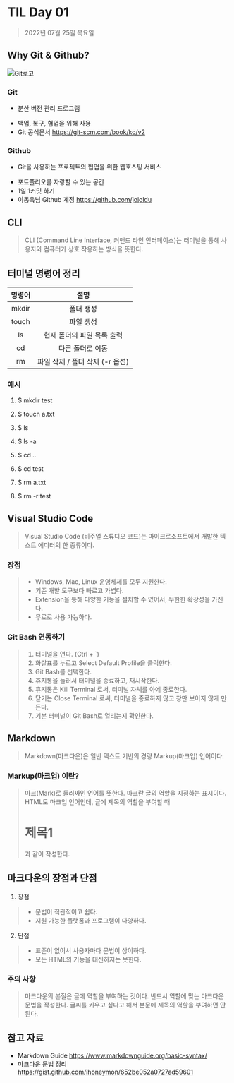 # TIL Day 01

> 2022년 07월 25일 목요일

## Why Git & Github?

![Git로고](https://user-images.githubusercontent.com/49775540/168756716-68f9aebb-380f-4897-8141-78d8403f6113.png)

### Git

* 분산 버전 관리 프로그램
- 백업, 복구, 협업을 위해 사용
- Git 공식문서 https://git-scm.com/book/ko/v2

### Github

* Git을 사용하는 프로젝트의 협업을 위한 웹호스팅 서비스
- 포트폴리오를 자랑할 수 있는 공간
- 1일 1커밋 하기
- 이동욱님 Github 계정 https://github.com/jojoldu



## CLI

> CLI (Command Line Interface, 커맨드 라인 인터페이스)는 터미널을 통해 사용자와 컴퓨터가 상호 작용하는 방식을 뜻한다.

## 터미널 명령어 정리

| 명령어 |              설명               |
| :----: | :-----------------------------: |
| mkdir  |            폴더 생성            |
| touch  |            파일 생성            |
|   ls   |   현재 폴더의 파일 목록 출력    |
|   cd   |        다른 폴더로 이동         |
|   rm   | 파일 삭제 / 폴더 삭제 (-r 옵션) |

### 예시

1. $ mkdir test

2. $ touch a.txt

3. $ ls
4. $ ls -a

5. $ cd ..
6. $ cd test

7. $ rm a.txt
8. $ rm -r test



## Visual Studio Code

> Visual Studio Code (비주얼 스튜디오 코드)는 마이크로소프트에서 개발한 텍스트 에디터의 한 종류이다.

### 장점

> - Windows, Mac, Linux 운영체제를 모두 지원한다.
> - 기존 개발 도구보다 빠르고 가볍다.
> - Extension을 통해 다양한 기능을 설치할 수 있어서, 무한한 확장성을 가진다.
> - 무료로 사용 가능하다.

### Git Bash 연동하기

> 1. 터미널을 연다. (Ctrl + `)
> 2. 화살표를 누르고 Select Default Profile을 클릭한다.
> 3. Git Bash를 선택한다.
> 4. 휴지통을 눌러서 터미널을 종료하고, 재시작한다.
> 5. 휴지통은 Kill Terminal 로써, 터미널 자체를 아예 종료한다.
> 6. 닫기는 Close Terminal 로써, 터미널을 종료하지 않고 창만 보이지 않게 만든다.
> 7. 기본 터미널이 Git Bash로 열리는지 확인한다.



## Markdown

> Markdown(마크다운)은 일반 텍스트 기반의 경량 Markup(마크업) 언어이다.

### Markup(마크업) 이란?

> 마크(Mark)로 둘러싸인 언어를 뜻한다. 마크란 글의 역할을 지정하는 표시이다.
> HTML도 마크업 언어인데, 글에 제목의 역할을 부여할 때 <h1>제목1</h1> 과 같이 작성한다.

## 마크다운의 장점과 단점

1. 장점
> * 문법이 직관적이고 쉽다.
> * 지원 가능한 플랫폼과 프로그램이 다양하다.
 2. 단점
> * 표준이 없어서 사용자마다 문법이 상이하다.
> * 모든 HTML의 기능을 대신하지는 못한다.

### 주의 사항
> 마크다운의 본질은 글에 역할을 부여하는 것이다.
> 반드시 역할에 맞는 마크다운 문법을 작성한다. 글씨를 키우고 싶다고 해서 본문에 제목의 역할을 부여하면 안된다.

## 참고 자료

- Markdown Guide https://www.markdownguide.org/basic-syntax/
- 마크다운 문법 정리 https://gist.github.com/ihoneymon/652be052a0727ad59601

